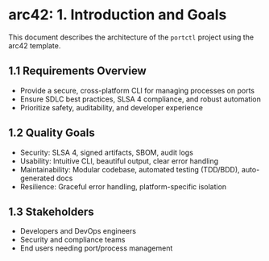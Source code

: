 # arc42: 1. Introduction and Goals

This document describes the architecture of the `portctl` project using the arc42 template.


## 1.1 Requirements Overview

- Provide a secure, cross-platform CLI for managing processes on ports
- Ensure SDLC best practices, SLSA 4 compliance, and robust automation
- Prioritize safety, auditability, and developer experience


## 1.2 Quality Goals

- Security: SLSA 4, signed artifacts, SBOM, audit logs
- Usability: Intuitive CLI, beautiful output, clear error handling
- Maintainability: Modular codebase, automated testing (TDD/BDD), auto-generated docs
- Resilience: Graceful error handling, platform-specific isolation


## 1.3 Stakeholders

- Developers and DevOps engineers
- Security and compliance teams
- End users needing port/process management
